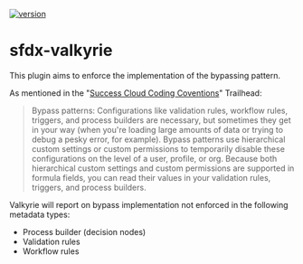 [![version](https://img.shields.io/npm/v/sfdx-valkyrie.svg)]()

sfdx-valkyrie
====

This plugin aims to enforce the implementation of the bypassing pattern.

As mentioned in the "[Success Cloud Coding Coventions][1]" Trailhead:

> Bypass patterns: Configurations like validation rules, workflow rules, triggers, and process builders are necessary, but sometimes they get in your way (when you're loading large amounts of data or trying to debug a pesky error, for example). Bypass patterns use hierarchical custom settings or custom permissions to temporarily disable these configurations on the level of a user, profile, or org. Because both hierarchical custom settings and custom permissions are supported in formula fields, you can read their values in your validation rules, triggers, and process builders.

Valkyrie will report on bypass implementation not enforced in the following metadata types:

* Process builder (decision nodes)
* Validation rules 
* Workflow rules

[1]: https://trailhead.salesforce.com/content/learn/modules/success-cloud-coding-conventions/implement-frameworks-sc